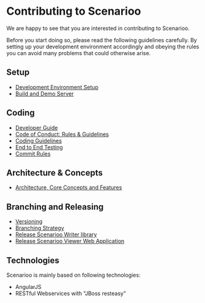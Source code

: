 # Contributing to Scenarioo

We are happy to see that you are interested in contributing to Scenarioo. 

Before you start doing so, please read the following guidelines carefully. By setting up your development environment accordingly and obeying the rules you can avoid many problems that could otherwise arise.

## Setup
* [Development Environment Setup](Development-Environment.md)
* [Build and Demo Server](Build-Server.md)

## Coding
* [Developer Guide](Developer-Guide.md)
* [Code of Conduct: Rules & Guidelines](code-of-conduct.md)
* [Coding Guidelines](Coding-Guidelines.md)
* [End to End Testing](e2eTesting.md)
* [Commit Rules](Commit-rules.md)

## Architecture & Concepts
* [Architecture, Core Concepts and Features](../features/README.md)

## Branching and Releasing
* [Versioning](Versioning.md)
* [Branching Strategy](Branching-strategy.md)
* [Release Scenarioo Writer library](Release-Scenarioo-Writer-Library.md)
* [Release Scenarioo Viewer Web Application](Release-Scenarioo-Viewer-Web-Application.md)

## Technologies
Scenarioo is mainly based on following technologies:
* AngularJS
* RESTful Webservices with "JBoss resteasy"
